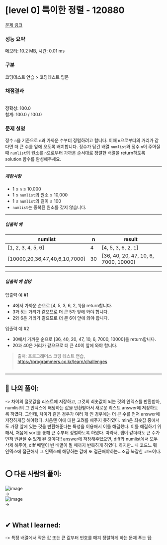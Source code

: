 # [level 0] 특이한 정렬 - 120880 

[문제 링크](https://school.programmers.co.kr/learn/courses/30/lessons/120880) 

### 성능 요약

메모리: 10.2 MB, 시간: 0.01 ms

### 구분

코딩테스트 연습 > 코딩테스트 입문

### 채점결과

<br/>정확성: 100.0<br/>합계: 100.0 / 100.0

### 문제 설명

<p>정수 <code>n</code>을 기준으로 <code>n</code>과 가까운 수부터 정렬하려고 합니다. 이때 <code>n</code>으로부터의 거리가 같다면 더 큰 수를 앞에 오도록 배치합니다. 정수가 담긴 배열 <code>numlist</code>와 정수 <code>n</code>이 주어질 때 <code>numlist</code>의 원소를 <code>n</code>으로부터 가까운 순서대로 정렬한 배열을 return하도록 solution 함수를 완성해주세요.</p>

<hr>

<h5>제한사항</h5>

<ul>
<li>1 ≤ <code>n</code> ≤ 10,000</li>
<li>1 ≤ <code>numlist</code>의 원소 ≤ 10,000</li>
<li>1 ≤ <code>numlist</code>의 길이 ≤ 100</li>
<li><code>numlist</code>는 중복된 원소를 갖지 않습니다.</li>
</ul>

<hr>

<h5>입출력 예</h5>
<table class="table">
        <thead><tr>
<th>numlist</th>
<th>n</th>
<th>result</th>
</tr>
</thead>
        <tbody><tr>
<td>[1, 2, 3, 4, 5, 6]</td>
<td>4</td>
<td>[4, 5, 3, 6, 2, 1]</td>
</tr>
<tr>
<td>[10000,20,36,47,40,6,10,7000]</td>
<td>30</td>
<td>[36, 40, 20, 47, 10, 6, 7000, 10000]</td>
</tr>
</tbody>
      </table>
<hr>

<h5>입출력 예 설명</h5>

<p>입출력 예 #1</p>

<ul>
<li>4에서 가까운 순으로 [4, 5, 3, 6, 2, 1]을 return합니다.</li>
<li>3과 5는 거리가 같으므로 더 큰 5가 앞에 와야 합니다.</li>
<li>2와 6은 거리가 같으므로 더 큰 6이 앞에 와야 합니다.</li>
</ul>

<p>입출력 예 #2</p>

<ul>
<li>30에서 가까운 순으로 [36, 40, 20, 47, 10, 6, 7000, 10000]을 return합니다.</li>
<li>20과 40은 거리가 같으므로 더 큰 40이 앞에 와야 합니다.</li>
</ul>


> 출처: 프로그래머스 코딩 테스트 연습, https://programmers.co.kr/learn/challenges  <br><br>

<hr>

## 👑 나의 풀이: <br>
-> 차이의 절댓값을 리스트에 저장하고, 그것의 최솟값이 되는 것의 인덱스를 반환받아, numlist의 그 인덱스에 해당하는 값을 반환받아서 새로운 리스트 answer에 저장하도록 하였다. 그런데, 차이가 같은 경우가 여러 개 인 경우에는 더 큰 수를 먼저 answer에 저장하게끔 해야했다. 처음엔 이에 대한 고려를 해주지 못하였다. min은 최솟값 중에서도 가장 앞에 있는 것을 반환해준다는 특성을 이용해서 이를 해결했다. 이를 해결하기 위해서, 처음에 sort를 통해 큰 수부터 정렬하도록 하였다. 따라서, 갭이 같더라도 큰 수가 먼저 반환될 수 있게 된 것이다!! answer에 저장해주었으면, diff와 numlist에서 모두 삭제 해주어, diff 배열이 빈 배열이 될 때까지 반복하게 하였다. 하지만...내 코드느 뭐 인덱스에 접근해서 그 인덱스에 해당하는 값에 또 접근해야하는...조금 복잡한 코드이다. <br><br>

## ⭕ 다른 사람의 풀이: <br>
![image](https://user-images.githubusercontent.com/70849122/228455842-fe7de168-a799-49ce-bde2-908ff53507ec.png) <br>
-> <br>
![image](https://user-images.githubusercontent.com/70849122/228455935-67b3d920-3166-48df-84aa-9d428311e6ea.png) <br>
-> <br><br>

## ✔ What I learned: <br>
-> 특정 배열에서 작은 값 또는 큰 값부터 번호를 매겨 정렬하게 하는 문제 푸는 팁: <br><br>
